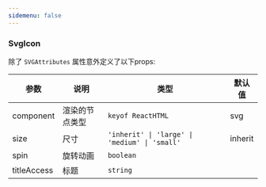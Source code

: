 ```yaml
---
sidemenu: false
---
```


### SvgIcon

除了 `SVGAttributes` 属性意外定义了以下props:

| 参数	|说明	|类型	|默认值
| --- | --- | --- | ---
| component | 渲染的节点类型 | `keyof ReactHTML` | svg
| size | 尺寸 | `'inherit' \| 'large' \| 'medium' \| 'small'` | inherit
| spin | 旋转动画 | `boolean` |
| titleAccess | 标题 | `string` |
